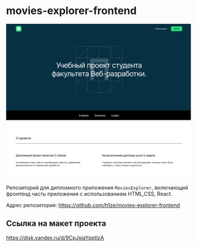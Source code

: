 # movies-explorer-frontend

![Иллюстрация к проекту](./src/images/promo.png)

Репозиторий для дипломного приложения `MoviesExplorer`, включающий фронтенд часть приложения с использованием HTML,CSS, React.

Адрес репозитория: https://github.com/h1ze/movies-explorer-frontend

## Ссылка на макет проекта

https://disk.yandex.ru/d/9CpJsjaYpptlzA

